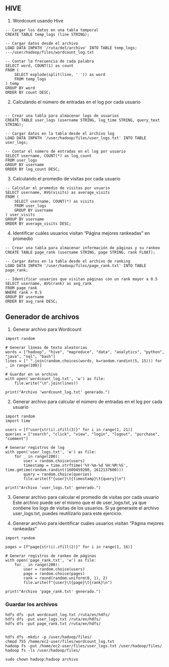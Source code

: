 ## HIVE

1. Wordcount usando Hive

``` 
-- Cargar los datos en una tabla temporal
CREATE TABLE temp_logs (line STRING);

-- Cargar datos desde el archivo
LOAD DATA INPATH '/ruta/del/archivo' INTO TABLE temp_logs;
---/user/hadoop/files/wordcount_log.txt

-- Contar la frecuencia de cada palabra
SELECT word, COUNT(1) as count
FROM (
    SELECT explode(split(line, ' ')) as word
    FROM temp_logs
) temp
GROUP BY word
ORDER BY count DESC;
``` 

2. Calculando el número de entradas en el log por cada usuario
``` 

-- Crear una tabla para almacenar logs de usuarios
CREATE TABLE user_logs (username STRING, log_time STRING, query_text STRING);

-- Cargar datos en la tabla desde el archivo log
LOAD DATA INPATH '/user/hadoop/files/user_logs.txt' INTO TABLE user_logs;

-- Contar el número de entradas en el log por usuario
SELECT username, COUNT(*) as log_count
FROM user_logs
GROUP BY username
ORDER BY log_count DESC;
``` 

3. Calculando el promedio de visitas por cada usuario

```
-- Calcular el promedio de visitas por usuario
SELECT username, AVG(visits) as average_visits
FROM (
    SELECT username, COUNT(*) as visits
    FROM user_logs
    GROUP BY username
) user_visits
GROUP BY username
ORDER BY average_visits DESC;
``` 

4. Identificar cuáles usuarios visitan “Página mejores rankeadas” en promedio
``` 
-- Crear una tabla para almacenar información de páginas y su rankeo
CREATE TABLE page_rank (username STRING, page STRING, rank FLOAT);

-- Cargar datos en la tabla desde el archivo de ranking
LOAD DATA INPATH '/user/hadoop/files/page_rank.txt' INTO TABLE page_rank;

-- Identificar usuarios que visitan páginas con un rank mayor a 0.5
SELECT username, AVG(rank) as avg_rank
FROM page_rank
WHERE rank > 0.5
GROUP BY username
ORDER BY avg_rank DESC;
``` 

## Generador de archivos
1. Generar archivo para Wordcount

``` 
import random

# Generar líneas de texto aleatorias
words = ["hadoop", "hive", "mapreduce", "data", "analytics", "python", "java", "sql", "bash"]
lines = [" ".join(random.choices(words, k=random.randint(5, 15))) for _ in range(100)]

# Guardar en un archivo
with open('wordcount_log.txt', 'w') as file:
    file.write("\n".join(lines))

print("Archivo 'wordcount_log.txt' generado.")
``` 

2. Generar archivo para calcular el número de entradas en el log por cada usuario
``` 
import random
import time

users = [f"user{str(i).zfill(3)}" for i in range(1, 21)]
queries = ["search", "click", "view", "login", "logout", "purchase", "comment"]

# Generar registros de log
with open('user_logs.txt', 'w') as file:
    for _ in range(200):
        user = random.choice(users)
        timestamp = time.strftime('%Y-%m-%d %H:%M:%S', time.gmtime(random.randint(1609459200, 1612137600)))
        query = random.choice(queries)
        file.write(f"{user}\t{timestamp}\t{query}\n")

print("Archivo 'user_logs.txt' generado.")
``` 

3. Generar archivo para calcular el promedio de visitas por cada usuario
Este archivo puede ser el mismo que el de user_logs.txt, ya que contiene los logs de visitas de los usuarios. Si ya generaste el archivo user_logs.txt, puedes reutilizarlo para este ejercicio.


4. Generar archivo para identificar cuáles usuarios visitan “Página mejores rankeadas”

``` 
import random

pages = [f"page{str(i).zfill(2)}" for i in range(1, 16)]

# Generar registros de rankeo de páginas
with open('page_rank.txt', 'w') as file:
    for _ in range(200):
        user = random.choice(users)
        page = random.choice(pages)
        rank = round(random.uniform(0, 1), 2)
        file.write(f"{user}\t{page}\t{rank}\n")

print("Archivo 'page_rank.txt' generado.")
``` 

### Guardar los archivos
``` 
hdfs dfs -put wordcount_log.txt /ruta/en/hdfs/
hdfs dfs -put user_logs.txt /ruta/en/hdfs/
hdfs dfs -put page_rank.txt /ruta/en/hdfs/
``` 

``` 

hdfs dfs -mkdir -p /user/hadoop/files/
chmod 755 /home/ec2-user/files/wordcount_log.txt
hadoop fs -put /home/ec2-user/files/user_logs.txt /user/hadoop/files/
hadoop fs -ls /user/hadoop/files/

sudo chown hadoop:hadoop archivo
``` 